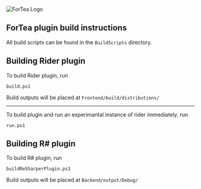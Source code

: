 ﻿![ForTea Logo](https://raw.github.com/MrJul/ForTea/master/Logo/ForTea%2032x32.png "ForTea Logo")

ForTea plugin build instructions
----
All build scripts can be found in the `BuildScripts` directory.

Building Rider plugin
----
To build Rider plugin, run
```
build.ps1
```
Build outputs will be placed at `Frontend/build/distributions/`
  
----
To build plugin and run an experimantal instance of rider immediately, run
```
run.ps1
```
Building R# plugin
----
To build R# plugin, run
```
buildReSharperPlugin.ps1
```
Build outputs will be placed at `Backend/output/Debug/`